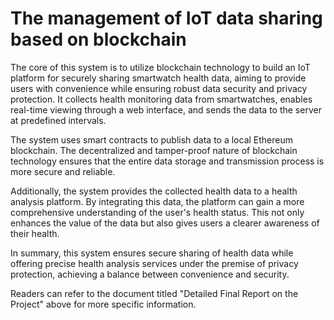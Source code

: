 # The management of IoT data sharing based on blockchain
 The core of this system is to utilize blockchain technology to build an IoT platform for securely sharing smartwatch health data, aiming to provide users with convenience while ensuring robust data security and privacy protection. It collects health monitoring data from smartwatches, enables real-time viewing through a web interface, and sends the data to the server at predefined intervals.

The system uses smart contracts to publish data to a local Ethereum blockchain. The decentralized and tamper-proof nature of blockchain technology ensures that the entire data storage and transmission process is more secure and reliable.

Additionally, the system provides the collected health data to a health analysis platform. By integrating this data, the platform can gain a more comprehensive understanding of the user's health status. This not only enhances the value of the data but also gives users a clearer awareness of their health.

In summary, this system ensures secure sharing of health data while offering precise health analysis services under the premise of privacy protection, achieving a balance between convenience and security.

Readers can refer to the document titled "Detailed Final Report on the Project" above for more specific information.
